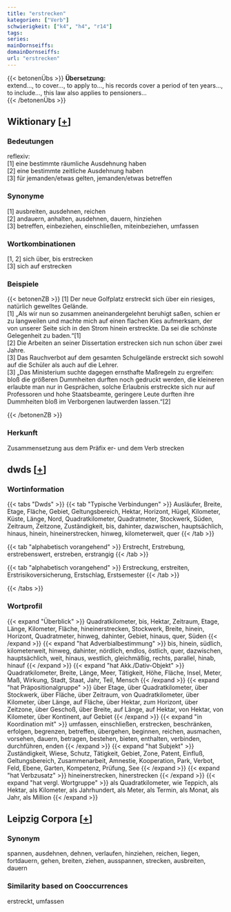```yaml
---
title: "erstrecken"
kategorien: ["Verb"]
schwierigkeit: ["k4", "h4", "r14"]
tags:
series:
mainDornseiffs:
domainDornseiffs:
url: "erstrecken"
---
```


{{< betonenÜbs >}}
**Übersetzung:**  
extend..., to cover..., to apply to..., his records cover a period of ten years..., to include..., this law also applies to pensioners...  
{{< /betonenÜbs >}}

## Wiktionary [[+](https://de.wiktionary.org/wiki/erstrecken)]

### Bedeutungen
reflexiv:  
[1] eine bestimmte räumliche Ausdehnung haben  
[2] eine bestimmte zeitliche Ausdehnung haben  
[3] für jemanden/etwas gelten, jemanden/etwas betreffen  

### Synonyme
[1] ausbreiten, ausdehnen, reichen  
[2] andauern, anhalten, ausdehnen, dauern, hinziehen  
[3] betreffen, einbeziehen, einschließen, miteinbeziehen, umfassen  

### Wortkombinationen
[1, 2] sich über, bis erstrecken  
[3] sich auf erstrecken  

### Beispiele
{{< betonenZB >}}
[1] Der neue Golfplatz erstreckt sich über ein riesiges, natürlich gewelltes Gelände.  
[1] „Als wir nun so zusammen aneinandergelehnt beruhigt saßen, schien er zu langweilen und machte mich auf einen flachen Kies aufmerksam, der von unserer Seite sich in den Strom hinein erstreckte. Da sei die schönste Gelegenheit zu baden.“[1]  
[2] Die Arbeiten an seiner Dissertation erstrecken sich nun schon über zwei Jahre.  
[3] Das Rauchverbot auf dem gesamten Schulgelände erstreckt sich sowohl auf die Schüler als auch auf die Lehrer.  
[3] „Das Ministerium suchte dagegen ernsthafte Maßregeln zu ergreifen: bloß die größeren Dummheiten durften noch gedruckt werden, die kleineren erlaubte man nur in Gesprächen, solche Erlaubnis erstreckte sich nur auf Professoren und hohe Staatsbeamte, geringere Leute durften ihre Dummheiten bloß im Verborgenen lautwerden lassen.“[2]  

{{< /betonenZB >}}
### Herkunft
Zusammensetzung aus dem Präfix er- und dem Verb strecken  



## dwds [[+](https://www.dwds.de/wb/erstrecken)]

### Wortinformation
{{< tabs "Dwds" >}}
{{< tab "Typische Verbindungen" >}}
Ausläufer, Breite, Etage, Fläche, Gebiet, Geltungsbereich, Hektar, Horizont, Hügel, Kilometer, Küste, Länge, Nord, Quadratkilometer, Quadratmeter, Stockwerk, Süden, Zeitraum, Zeitzone, Zuständigkeit, bis, dahinter, dazwischen, hauptsächlich, hinaus, hinein, hineinerstrecken, hinweg, kilometerweit, quer
{{< /tab >}}

{{< tab "alphabetisch vorangehend" >}}
Erstrecht, Erstrebung, erstrebenswert, erstreben, erstrangig
{{< /tab >}}

{{< tab "alphabetisch vorangehend" >}}
Erstreckung, erstreiten, Erstrisikoversicherung, Erstschlag, Erstsemester
{{< /tab >}}

{{< /tabs >}}

### Wortprofil
{{< expand "Überblick" >}} Quadratkilometer, bis, Hektar, Zeitraum, Etage, Länge, Kilometer, Fläche, hineinerstrecken, Stockwerk, Breite, hinein, Horizont, Quadratmeter, hinweg, dahinter, Gebiet, hinaus, quer, Süden {{< /expand >}}
{{< expand "hat Adverbialbestimmung" >}} bis, hinein, südlich, kilometerweit, hinweg, dahinter, nördlich, endlos, östlich, quer, dazwischen, hauptsächlich, weit, hinaus, westlich, gleichmäßig, rechts, parallel, hinab, hinauf {{< /expand >}}
{{< expand "hat Akk./Dativ-Objekt" >}} Quadratkilometer, Breite, Länge, Meer, Tätigkeit, Höhe, Fläche, Insel, Meter, Maß, Wirkung, Stadt, Staat, Jahr, Teil, Mensch {{< /expand >}}
{{< expand "hat Präpositionalgruppe" >}} über Etage, über Quadratkilometer, über Stockwerk, über Fläche, über Zeitraum, von Quadratkilometer, über Kilometer, über Länge, auf Fläche, über Hektar, zum Horizont, über Zeitzone, über Geschoß, über Breite, auf Länge, auf Hektar, von Hektar, von Kilometer, über Kontinent, auf Gebiet {{< /expand >}}
{{< expand "in Koordination mit" >}} umfassen, einschließen, erstrecken, beschränken, erfolgen, begrenzen, betreffen, übergehen, beginnen, reichen, ausmachen, vorsehen, dauern, betragen, bestehen, bieten, enthalten, verbinden, durchführen, enden {{< /expand >}}
{{< expand "hat Subjekt" >}} Zuständigkeit, Wiese, Schutz, Tätigkeit, Gebiet, Zone, Patent, Einfluß, Geltungsbereich, Zusammenarbeit, Amnestie, Kooperation, Park, Verbot, Feld, Ebene, Garten, Kompetenz, Prüfung, See {{< /expand >}}
{{< expand "hat Verbzusatz" >}} hineinerstrecken, hinerstrecken {{< /expand >}}
{{< expand "hat vergl. Wortgruppe" >}} als Quadratkilometer, wie Teppich, als Hektar, als Kilometer, als Jahrhundert, als Meter, als Termin, als Monat, als Jahr, als Million {{< /expand >}}

## Leipzig Corpora [[+](https://corpora.uni-leipzig.de/en/res?word=erstrecken&corpusId=deu_newscrawl-public_2018)]


### Synonym
spannen, ausdehnen, dehnen, verlaufen, hinziehen, reichen, liegen, fortdauern, gehen, breiten, ziehen, ausspannen, strecken, ausbreiten, dauern


### Similarity based on Cooccurrences
erstreckt, umfassen

